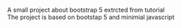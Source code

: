 A small project about bootstrap 5 extrcted from tutorial <br>
The project is based on bootstap 5 and minimial javascript